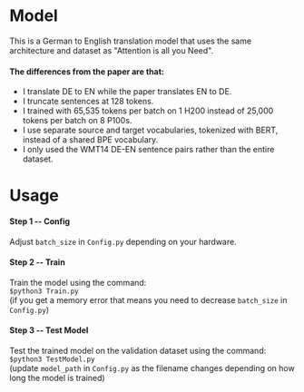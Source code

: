 # Model
This is a German to English translation model that uses the same architecture and dataset as "Attention is all you Need".  
#### The differences from the paper are that:  
- I translate DE to EN while the paper translates EN to DE.
- I truncate sentences at 128 tokens.
- I trained with 65,535 tokens per batch on 1 H200 instead of 25,000 tokens per batch on 8 P100s.
- I use separate source and target vocabularies, tokenized with BERT, instead of a shared BPE vocabulary.
- I only used the WMT14 DE-EN sentence pairs rather than the entire dataset.

# Usage
#### Step 1 -- Config
Adjust `batch_size` in `Config.py` depending on your hardware.
#### Step 2 -- Train
Train the model using the command:  
`$python3 Train.py`  
(if you get a memory error that means you need to decrease `batch_size` in `Config.py`)
#### Step 3 -- Test Model
Test the trained model on the validation dataset using the command:  
`$python3 TestModel.py`  
(update `model_path` in `Config.py` as the filename changes depending on how long the model is trained)
